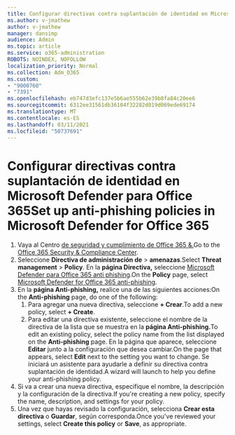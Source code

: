 ```yaml
---
title: Configurar directivas contra suplantación de identidad en Microsoft Defender para Office 365
ms.author: v-jmathew
author: v-jmathew
manager: dansimp
audience: Admin
ms.topic: article
ms.service: o365-administration
ROBOTS: NOINDEX, NOFOLLOW
localization_priority: Normal
ms.collection: Adm_O365
ms.custom:
- "9000760"
- "7391"
ms.openlocfilehash: eb747d3efc137e5b6ae555b62e39b8fa84c20ee6
ms.sourcegitcommit: 6312ee31561db36104f32282d019d069ede69174
ms.translationtype: MT
ms.contentlocale: es-ES
ms.lasthandoff: 03/11/2021
ms.locfileid: "50737691"
---
```

# <a name="set-up-anti-phishing-policies-in-microsoft-defender-for-office-365"></a><span data-ttu-id="0fc97-102">Configurar directivas contra suplantación de identidad en Microsoft Defender para Office 365</span><span class="sxs-lookup"><span data-stu-id="0fc97-102">Set up anti-phishing policies in Microsoft Defender for Office 365</span></span>

1. <span data-ttu-id="0fc97-103">Vaya al Centro [de seguridad y cumplimiento de Office 365 &.](https://go.microsoft.com/fwlink/p/?linkid=2077143)</span><span class="sxs-lookup"><span data-stu-id="0fc97-103">Go to the [Office 365 Security & Compliance Center](https://go.microsoft.com/fwlink/p/?linkid=2077143).</span></span>
2. <span data-ttu-id="0fc97-104">Seleccione **Directiva de administración de**  >  **amenazas**.</span><span class="sxs-lookup"><span data-stu-id="0fc97-104">Select **Threat management** > **Policy**.</span></span> <span data-ttu-id="0fc97-105">En la **página Directiva,** seleccione [Microsoft Defender para Office 365 anti phishing](https://go.microsoft.com/fwlink/?linkid=2101369).</span><span class="sxs-lookup"><span data-stu-id="0fc97-105">On the **Policy** page, select [Microsoft Defender for Office 365 anti-phishing](https://go.microsoft.com/fwlink/?linkid=2101369).</span></span>
3. <span data-ttu-id="0fc97-106">En la **página Anti-phishing,** realice una de las siguientes acciones:</span><span class="sxs-lookup"><span data-stu-id="0fc97-106">On the **Anti-phishing** page, do one of the following:</span></span>
    1. <span data-ttu-id="0fc97-107">Para agregar una nueva directiva, seleccione **+ Crear**.</span><span class="sxs-lookup"><span data-stu-id="0fc97-107">To add a new policy, select **+ Create**.</span></span>
    1. <span data-ttu-id="0fc97-108">Para editar una directiva existente, seleccione el nombre de la directiva de la lista que se muestra en la **página Anti-phishing.**</span><span class="sxs-lookup"><span data-stu-id="0fc97-108">To edit an existing policy, select the policy name from the list displayed on the **Anti-phishing** page.</span></span> <span data-ttu-id="0fc97-109">En la página que aparece, seleccione **Editar** junto a la configuración que desea cambiar.</span><span class="sxs-lookup"><span data-stu-id="0fc97-109">On the page that appears, select **Edit** next to the setting you want to change.</span></span> <span data-ttu-id="0fc97-110">Se iniciará un asistente para ayudarle a definir su directiva contra suplantación de identidad.</span><span class="sxs-lookup"><span data-stu-id="0fc97-110">A wizard will launch to help you define your anti-phishing policy.</span></span>
4. <span data-ttu-id="0fc97-111">Si va a crear una nueva directiva, especifique el nombre, la descripción y la configuración de la directiva.</span><span class="sxs-lookup"><span data-stu-id="0fc97-111">If you're creating a new policy, specify the name, description, and settings for your policy.</span></span>
5. <span data-ttu-id="0fc97-112">Una vez que hayas revisado la configuración, selecciona **Crear esta directiva** o **Guardar**, según corresponda.</span><span class="sxs-lookup"><span data-stu-id="0fc97-112">Once you've reviewed your settings, select **Create this policy** or **Save**, as appropriate.</span></span>
